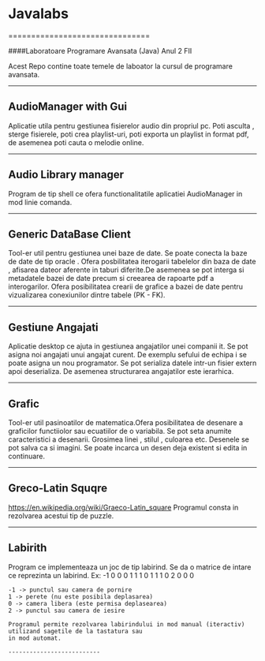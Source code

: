 # Javalabs
===============================

####Laboratoare Programare Avansata (Java) Anul 2 FII

Acest Repo contine toate temele de laboator la cursul de programare avansata.


------------------------------------
AudioManager with Gui 
---------------------------------------
  
   Aplicatie utila pentru gestiunea fisierelor audio din propriul pc. Poti asculta , sterge fisierele, poti crea playlist-uri, poti exporta un playlist in format pdf, de asemenea poti cauta o melodie online.
   

-----------------------------
Audio Library manager
---------------------------

  Program de tip shell ce ofera functionalitatile aplicatiei AudioManager in mod linie comanda.


  
------------------------------
Generic DataBase Client
-------------------------------

  Tool-er util pentru gestiunea unei baze de date. Se poate conecta la baze de date de tip oracle . Ofera posbilitatea iterogarii tabelelor din baza de date , afisarea dateor aferente in taburi diferite.De asemenea se pot interga si metadatele bazei de date precum si creearea de rapoarte pdf a interogarilor. Ofera posibilitatea crearii de grafice a bazei de date pentru vizualizarea conexiunilor dintre tabele (PK - FK).
  
  
--------------------------------
Gestiune Angajati
-----------------------------
  Aplicatie desktop ce ajuta in gestiunea angajatilor unei companii it. Se pot asigna noi angajati unui angajat curent. De exemplu sefului de echipa i se poate asigna un nou programator. Se pot serializa datele intr-un fisier extern apoi deserializa. De asemenea structurarea angajatilor este ierarhica.
  
  
  
-------------------------
Grafic
--------------------
   Tool-er util pasinoatilor de matematica.Ofera posibilitatea de desenare a graficilor functiiolor sau ecuatiilor de o variabila. Se pot seta anumite caracteristici a desenarii. Grosimea linei , stilul , culoarea etc. Desenele se pot salva ca si imagini. Se poate incarca un desen deja existent si edita in continuare.
   
-----------------------------------
Greco-Latin Squqre
-----------------------
   https://en.wikipedia.org/wiki/Graeco-Latin_square
   Programul consta in rezolvarea acestui tip de puzzle.
   
 ---------------------------------
Labirith  
 -------------------------- 
   Program ce implementeaza un joc de tip labirind. Se da o matrice de intare ce reprezinta un labirind. Ex:
   -1 0 0 0
    1 1 1 0
    1 1 1 0
    2 0 0 0
    
    -1 -> punctul sau camera de pornire
    1 -> perete (nu este posibila deplasarea)
    0 -> camera libera (este permisa deplasearea)
    2 -> punctul sau camera de iesire
    
    Programul permite rezolvarea labirindului in mod manual (iteractiv) utilizand sagetile de la tastatura sau
    in mod automat.
    
    --------------------------
    
   
  

   



